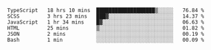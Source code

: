 <!--START_SECTION:waka-->

```text
TypeScript   18 hrs 10 mins  ███████████████████▒░░░░░   76.84 %
SCSS         3 hrs 23 mins   ███▓░░░░░░░░░░░░░░░░░░░░░   14.37 %
JavaScript   1 hr 34 mins    █▓░░░░░░░░░░░░░░░░░░░░░░░   06.63 %
HTML         25 mins         ▒░░░░░░░░░░░░░░░░░░░░░░░░   01.82 %
JSON         2 mins          ░░░░░░░░░░░░░░░░░░░░░░░░░   00.19 %
Bash         1 min           ░░░░░░░░░░░░░░░░░░░░░░░░░   00.09 %
```

<!--END_SECTION:waka-->


<!--
**Leorio21/Leorio21** is a ✨ _special_ ✨ repository because its `README.md` (this file) appears on your GitHub profile.

Here are some ideas to get you started:

- 🔭 I’m currently working on ...
- 🌱 I’m currently learning ...
- 👯 I’m looking to collaborate on ...
- 🤔 I’m looking for help with ...
- 💬 Ask me about ...
- 📫 How to reach me: ...
- 😄 Pronouns: ...
- ⚡ Fun fact: ...
-->
